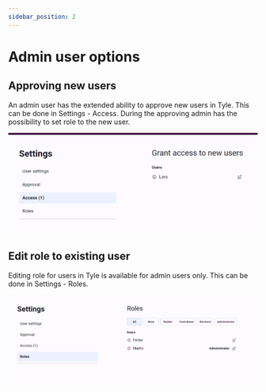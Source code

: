 ```yaml
---
sidebar_position: 2
---
```


# Admin user options

## Approving new users

An admin user has the extended ability to approve new users in Tyle. This can be done in Settings - Access.
During the approving admin has the possibility to set role to the new user.

![access new user](img/access-to-new-users.png)

## Edit role to existing user

Editing role for users in Tyle is available for admin users only. This can be done in Settings - Roles.

![role update](../Tyle/img/role-update.png)

